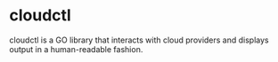 # cloudctl
cloudctl is a GO library that interacts with cloud providers and displays output in a human-readable fashion.

